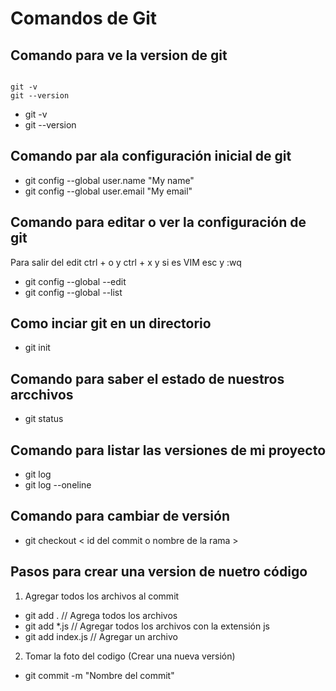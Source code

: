 # Comandos de Git

## Comando para ve la version de git

```terminal

git -v
git --version

```

- git -v
- git --version

## Comando par ala configuración inicial de git

- git config --global user.name "My name"
- git config --global user.email "My email"

## Comando para editar o ver la configuración de git

Para salir del edit ctrl + o y ctrl + x y si es VIM esc y :wq

- git config --global --edit
- git config --global --list

## Como inciar git en un directorio

- git init

## Comando para saber el estado de nuestros arcchivos

- git status

## Comando para listar las versiones de mi proyecto

- git log
- git log --oneline

## Comando para cambiar de versión

- git checkout < id del commit o nombre de la rama >

## Pasos para crear una version de nuetro código

1. Agregar todos los archivos al commit

- git add . //  Agrega todos los archivos
- git add *.js // Agregar todos los archivos con la extensión js
- git add index.js // Agregar un archivo

2. Tomar la foto del codigo (Crear una nueva versión)

- git commit -m "Nombre del commit"

